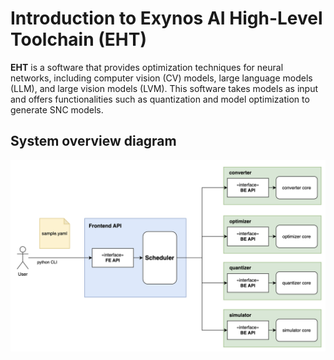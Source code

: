 # Introduction to Exynos AI High-Level Toolchain (EHT)

**EHT** is a software that provides optimization techniques for neural networks, including computer vision (CV) models, large language models (LLM), and large vision models (LVM). This software takes models as input and offers functionalities such as quantization and model optimization to generate SNC models.

## System overview diagram

![overview_diagram](images/overview_diagram.png)